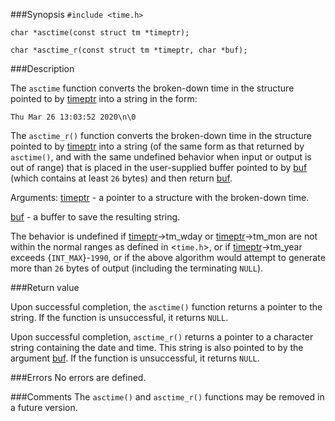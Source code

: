 ###Synopsis
`#include <time.h>`

`char *asctime(const struct tm *timeptr);`

`char *asctime_r(const struct tm *timeptr, char *buf);`

###Description

The `asctime` function converts the broken-down time in the structure pointed to by <u>timeptr</u> into a string in the form:

`Thu Mar 26 13:03:52 2020\n\0`

The `asctime_r()` function converts the broken-down time in the structure pointed to by <u>timeptr</u> into a string (of the same form as that returned by `asctime()`, and with the same undefined behavior when input or output is out of range) that is placed in the user-supplied buffer pointed to by <u>buf</u> (which contains at least `26` bytes) and then return <u>buf</u>. 

Arguments:
<u>timeptr</u> - a pointer to a structure with the broken-down time.

<u>buf</u> - a buffer to save the resulting string.

The behavior is undefined if <u>timeptr</u>->tm_wday or <u>timeptr</u>->tm_mon are not within the normal ranges as defined in <`time.h`>, or if <u>timeptr</u>->tm_year exceeds {`INT_MAX`}-`1990`, or if the above algorithm would attempt to generate more than `26` bytes of output (including the terminating `NULL`).

###Return value

Upon successful completion, the `asctime()` function returns a pointer to the string.
If the function is unsuccessful, it returns `NULL`.

Upon successful completion, `asctime_r()` returns a pointer to a character string containing the date and time. This string is also pointed to by the argument <u>buf</u>. If the function is unsuccessful, it returns `NULL`. 

###Errors
No errors are defined.

###Comments
The `asctime()` and `asctime_r()` functions may be removed in a future version.


